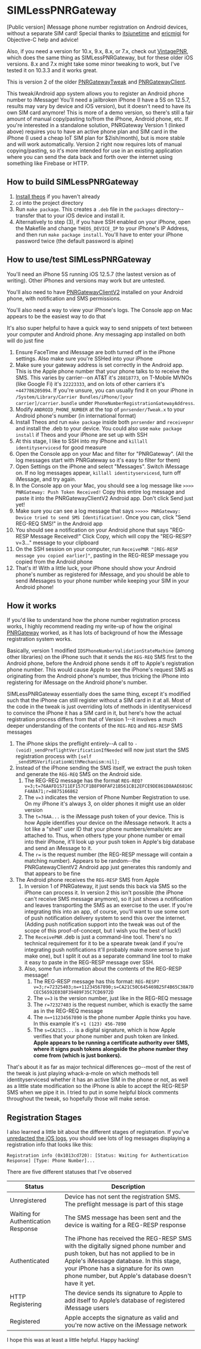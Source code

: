 # SIMLessPNRGateway
[Public version] iMessage phone number registration on Android devices, without a separate SIM card! Special thanks to [itsjunetime](https://github.com/itsjunetime) and [ericmigi](https://gist.github.com/ericmigi) for Objective-C help and advice!

Also, if you need a version for 10.x, 9.x, 8.x, or 7.x, check out [VintagePNR](https://github.com/AwesomeIndustry/VintagePNR), which does
the same thing as SIMLessPNRGateway, but for these older iOS versions. 8.x and 7.x might take some minor tweaking to work, but I've
tested it on 10.3.3 and it works great.

This is version 2 of the older [PNRGatewayTweak](https://github.com/AwesomeIndustry/PNRGatewayTweak) and [PNRGatewayClient](https://github.com/AwesomeIndustry/PNRGatewayClient).

This tweak/Android app system allows you to register an Android phone number to iMessage! You'll need a jailbroken iPhone (I have a 5S on 12.5.7, results may vary by device and iOS version), but
it doesn't need to have its own SIM card anymore! This is more of a demo version, so there's still a fair amount of manual copy/pasting to/from the iPhone, Android phone, etc. If
you're interested in a standalone solution, PNRGateway Version 1 (linked above) requires you to have an active phone plan and SIM card in the iPhone (I used a cheap IoT SIM plan for $2ish/month), but
is more stable and will work automatically. Version 2 right now requires lots of manual copying/pasting, so it's more intended for use in an existing application
where you can send the data back and forth over the internet using something like Firebase or HTTP.

## How to build SIMLessPNRGateway

1. [Install theos](https://theos.dev/docs/installation) if you haven't already
2. `cd` into the project directory
3. Run `make package`. This creates a `.deb` file in the `packages` directory--transfer that to your iOS device and install it.
4. Alternatively to step (3), if you have SSH enabled on your iPhone, open the Makefile and change `THEOS_DEVICE_IP` to your iPhone's IP Address, and then run `make package install`. You'll have to enter your iPhone password twice (the default password is alpine)

## How to use/test SIMLessPNRGateway

You'll need an iPhone 5S running iOS 12.5.7 (the lastest version as of writing). Other iPhones and versions may work but are untested.


You'll also need to have [PNRGatewayClientV2](https://github.com/AwesomeIndustry/PNRGatewayClientV2) installed on your Android phone, with notification and SMS permissions.


You'll also need a way to view your iPhone's logs. The Console app on Mac appears to be the easiest way to do that


It's also super helpful to have a quick way to send snippets of text between your computer and Android phone. Any messaging app installed on both will do just fine

1. Ensure FaceTime and iMessage are both turned off in the iPhone settings. Also make sure you're SSHed into your iPhone
2. Make sure your gateway address is set correctly in the Android app. This is the Apple phone number that your phone talks to to receive the SMS. This varies by carrier--on AT&T it's `28818773`, on T-Mobile MVNOs (like Google Fi) it's `22223333`, and on lots of other carriers it's `+447786205094`. If you're unsure, you can usually find it on your iPhone in `/System/Library/Carrier Bundles/iPhone/[your carrier]/carrier.bundle` under `PhoneNumberRegistrationGatewayAddress`.
3. Modify `ANDROID_PHONE_NUMBER` at the top of `pnrsender/Tweak.x` to your Android phone's number (in international format)
4. Install Theos and run `make package` inside both `pnrsender` and `receivepnr` and install the .deb to your device. You could also use `make package install` if Theos and your iPhone are set up with SSH
5. At this stage, I like to SSH into my iPhone and `killall identityservicesd` for good measure
6. Open the Console app on your Mac and filter for "PNRGateway". (All the log messages start with PNRGateway so it's easy to filter for them)
7. Open Settings on the iPhone and select "Messages". Switch iMessage on. If no log messages appear, `killall identityservicesd`, turn off iMessage, and try again.
8. In the Console app on your Mac, you should see a log message like `>>>> PNRGateway: Push Token Received!` Copy this entire log message and paste it into the PNRGatewayClientV2 Android app. Don't click Send just yet!
9. Make sure you can see a log message that says `>>>>> PNRGateway: Device tried to send SMS Identification!`. Once you can, click "Send REG-REQ SMS!" in the Android app
10. You should see a notification on your Android phone that says "REG-RESP Message Received!" Click Copy, which will copy the "REG-RESP?v=3..." message to your clipboard
11. On the SSH session on your computer, run `ReceivePNR "[REG-RESP message you copied earlier]"`, pasting in the REG-RESP message you copied from the Android phone
12. That's it! With a little luck, your iPhone should show your Android phone's number as registered for iMessage, and you should be able to send iMessages to your phone number while keeping your SIM in your Android phone!

## How it works

If you'd like to understand how the phone number registration process works, I highly recommend reading my write-up of how the original [PNRGateway](https://github.com/AwesomeIndustry/PNRGatewayTweak) worked, as it has lots of background of how the iMessage registration system works.

Basically, version 1 modified `IDSPhoneNumberValidationStateMachine` (among other libraries) on the iPhone such that it sends the `REG-REQ` SMS first to the Android phone, before the Android phone sends it off to Apple's registration phone number. This would cause Apple to see the iPhone's request SMS as originating from the Android phone's number, thus tricking the iPhone into registering for iMessage on the Android phone's number.

SIMLessPNRGateway essentially does the same thing, except it's modified such that the iPhone can still register without a SIM card in it at all.
Most of the code in the tweak is just overriding lots of methods in identityservicesd to convince the iPhone it has a SIM card in it, but here's how the actual registration process differs from that of Version 1--it involves a much deeper understanding of the contents of the `REG-REQ` and `REG-RESP` SMS messages

1. The iPhone skips the preflight entirely--A call to `- (void)_sendPreflightVerificationIfNeeded` will now just start the SMS registration process with `[self _sendSMSVerificationWithMechanism:nil];`
2. Instead of the iPhone sending the SMS itself, we extract the push token and generate the `REG-REQ` SMS on the Android side.
    1. The REG-REQ message has the format `REG-REQ?v=3;t=76AAFD15711EF157CF1B8F90FAF21B561CB12EFCE9DE861D8AAE6816CF4A8A71;r=8875166862`
    2. The `v=3` indicates the version of Phone Number Registration to use. On my iPhone it's always 3, on older phones it might use an older version
    3. The `t=76AA...` is the iMessage push token of your device. This is how Apple identifies your device on the iMessage network. It acts a lot like a "shell" user ID that your phone numbers/emails/etc are attached to. Thus, when others type your phone number or email into their iPhone, it'll look up your push token in Apple's big database and send an iMessage to it.
    4. The `r=` is the request number (the REG-RESP message will contain a matching number). Appears to be random--the PNRGatewayClientV2 Android app just generates this randomly and that appears to be fine
3. The Android phone receives the `REG-RESP` SMS from Apple
    1. In version 1 of PNRGateway, it just sends this back via SMS so the iPhone can process it. In version 2 this isn't possible (the iPhone can't receive SMS message anymore), so it just shows a notification and leaves transporting the SMS as an exercise to the user. If you're integrating this into an app, of course, you'll want to use some sort of push notification delivery system to send this over the internet. (Adding push notification support into the tweak was out of the scope of this proof-of-concept, but I wish you the best of luck!)
    2. The `ReceivePNR` .deb is just a command-line tool. There's no technical requirement for it to be a spearate tweak (and if you're integrating push notifications it'll probably make more sense to just make one), but I split it out as a separate command line tool to make it easy to paste in the REG-RESP message over SSH.
    3. Also, some fun information about the contents of the REG-RESP message!
        1. The REG-RESP message has this format: `REG-RESP?v=3;r=72325403;n=+11234567890;s=CA21C50C645469B25F4B65C38A7DCEC56592E038F39489F35C7CD6972D`
        2. The `v=3` is the version number, just like in the REG-REQ message
        3. The `r=72327403` is the request number, which is exactly the same as in the REG-REQ message
        4. The `n=+11234567890` is the phone number Apple thinks you have. In this example it's `+1 (123) 456-7890`
        5. The `s=CA21C5...` is a digital signature, which is how Apple verifies that your phone number and push token are linked. **Apple appears to be running a certificate authority over SMS, where it signs push tokens alongside the phone number they come from (which is just bonkers).**
 
That's about it as far as major technical differences go--most of the rest of the tweak is just playing whack-a-mole on which methods tell identityservicesd whether it has an active SIM in the phone or not, as well as a little state modification so the iPhone is able to accept the REG-RESP SMS when we pipe it in. I tried to put in some helpful block comments throughout the tweak, so hopefully those will make sense.

## Registration Stages

I also learned a little bit about the different stages of registration. If you've [unredacted the iOS logs](https://github.com/EthanArbuckle/unredact-private-os_logs), you should see lots of log messages displaying a registration info that looks like this: 

```
Registration info (0x1013cd720): [Status: Waiting for Authentication Response] [Type: Phone Number]...
```

There are five different statuses that I've observed

| Status      | Description |
| ----------- | ----------- |
| Unregistered      | Device has not sent the registration SMS. The preflight message is part of this stage       |
| Waiting for Authentication Response   | The SMS message has been sent and the device is waiting for a REG-RESP response        |
| Authenticated   | The iPhone has received the REG-RESP SMS with the digitally signed phone number and push token, but has not applied to be in Apple's iMessage database. In this stage, your iPhone has a signature for its own phone number, but Apple's database doesn't have it yet.         |
| HTTP Registering   | The device sends its signature to Apple to add itself to Apple’s database of registered iMessage users        |
| Registered   | Apple accepts the signature as valid and you're now active on the iMessage network        |


I hope this was at least a little helpful. Happy hacking!
